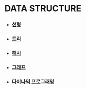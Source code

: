 # DATA STRUCTURE

- ### [선형](posts/linear.md)

- ### [트리](posts/trees.md)

- ### [해시](posts/hash.md)

- ### [그래프](posts/graph.md)

- ### [다이나믹 프로그래밍](posts/dp.md)